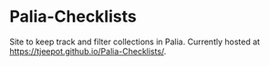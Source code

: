 # Palia-Checklists
Site to keep track and filter collections in Palia. Currently hosted at https://tjeepot.github.io/Palia-Checklists/.
